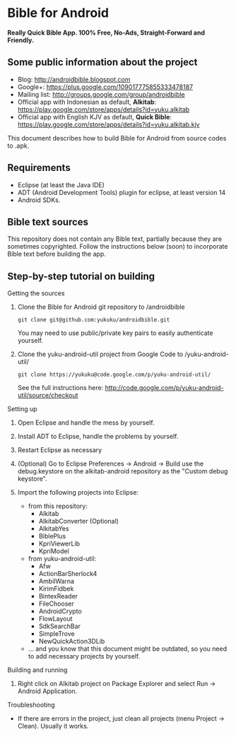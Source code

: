 Bible for Android
=================

**Really Quick Bible App. 100% Free, No-Ads, Straight-Forward and Friendly.**

Some public information about the project
-----------------------------------------

- Blog: http://androidbible.blogspot.com
- Google+: https://plus.google.com/109017775855333478187
- Mailing list: http://groups.google.com/group/androidbible
- Official app with Indonesian as default, **Alkitab**: https://play.google.com/store/apps/details?id=yuku.alkitab
- Official app with English KJV as default, **Quick Bible**: https://play.google.com/store/apps/details?id=yuku.alkitab.kjv

This document describes how to build Bible for Android from source codes to .apk. 

Requirements
------------

- Eclipse (at least the Java IDE)
- ADT (Android Development Tools) plugin for eclipse, at least version 14
- Android SDKs. 

Bible text sources
------------------

This repository does not contain any Bible text, partially because they are sometimes copyrighted. 
Follow the instructions below (soon) to incorporate Bible text before building the app.

Step-by-step tutorial on building
---------------------------------

Getting the sources

1. Clone the Bible for Android git repository to <your directory of choice>/androidbible

    `git clone git@github.com:yukuku/androidbible.git`
    
   You may need to use public/private key pairs to easily authenticate yourself. 

2. Clone the yuku-android-util project from Google Code to <your directory of choice>/yuku-android-util/

    `git clone https://yukuku@code.google.com/p/yuku-android-util/`
    
   See the full instructions here: http://code.google.com/p/yuku-android-util/source/checkout

Setting up

1. Open Eclipse and handle the mess by yourself.

2. Install ADT to Eclipse, handle the problems by yourself.

3. Restart Eclipse as necessary

4. (Optional) Go to Eclipse Preferences -> Android -> Build
   use the debug.keystore on the alkitab-android repository as the "Custom debug keystore". 

5. Import the following projects into Eclipse:
   - from this repository:
     - Alkitab
     - AlkitabConverter (Optional)
     - AlkitabYes
     - BiblePlus
     - KpriViewerLib
     - KpriModel
   - from yuku-android-util:
     - Afw
     - ActionBarSherlock4
     - AmbilWarna
     - KirimFidbek
     - BintexReader
     - FileChooser
     - AndroidCrypto
     - FlowLayout
     - SdkSearchBar
     - SimpleTrove
     - NewQuickAction3DLib
   - ... and you know that this document might be outdated, so you need to add necessary projects by yourself.

Building and running

1. Right click on Alkitab project on Package Explorer and select Run -> Android Application.

Troubleshooting

- If there are errors in the project, just clean all projects (menu Project -> Clean). Usually it works.

